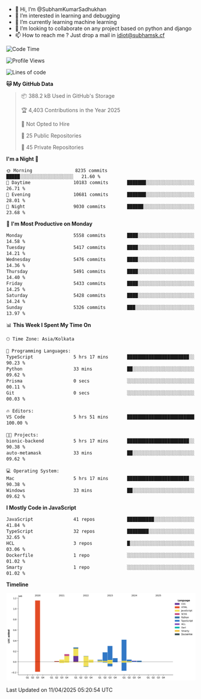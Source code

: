 - 👋 Hi, I’m @SubhamKumarSadhukhan
- 👀 I’m interested in learning and debugging
- 🌱 I’m currently learning machine learning
- 💞️ I’m looking to collaborate on any project based on python and django
- 📫 How to reach me ?
      Just drop a mail in idiot@subhamsk.cf

<!---
SubhamKumarSadhukhan/SubhamKumarSadhukhan is a ✨ special ✨ repository because its `README.md` (this file) appears on your GitHub profile.
You can click the Preview link to take a look at your changes.
--->


<!--START_SECTION:waka-->
![Code Time](http://img.shields.io/badge/Code%20Time-2%2C829%20hrs%2020%20mins-blue)

![Profile Views](http://img.shields.io/badge/Profile%20Views-0-blue)

![Lines of code](https://img.shields.io/badge/From%20Hello%20World%20I%27ve%20Written-2.8%20million%20lines%20of%20code-blue)

**🐱 My GitHub Data** 

> 📦 388.2 kB Used in GitHub's Storage 
 > 
> 🏆 4,403 Contributions in the Year 2025
 > 
> 🚫 Not Opted to Hire
 > 
> 📜 25 Public Repositories 
 > 
> 🔑 45 Private Repositories 
 > 
**I'm a Night 🦉** 

```text
🌞 Morning                8235 commits        █████░░░░░░░░░░░░░░░░░░░░   21.60 % 
🌆 Daytime                10183 commits       ███████░░░░░░░░░░░░░░░░░░   26.71 % 
🌃 Evening                10681 commits       ███████░░░░░░░░░░░░░░░░░░   28.01 % 
🌙 Night                  9030 commits        ██████░░░░░░░░░░░░░░░░░░░   23.68 % 
```
📅 **I'm Most Productive on Monday** 

```text
Monday                   5558 commits        ████░░░░░░░░░░░░░░░░░░░░░   14.58 % 
Tuesday                  5417 commits        ████░░░░░░░░░░░░░░░░░░░░░   14.21 % 
Wednesday                5476 commits        ████░░░░░░░░░░░░░░░░░░░░░   14.36 % 
Thursday                 5491 commits        ████░░░░░░░░░░░░░░░░░░░░░   14.40 % 
Friday                   5433 commits        ████░░░░░░░░░░░░░░░░░░░░░   14.25 % 
Saturday                 5428 commits        ████░░░░░░░░░░░░░░░░░░░░░   14.24 % 
Sunday                   5326 commits        ███░░░░░░░░░░░░░░░░░░░░░░   13.97 % 
```


📊 **This Week I Spent My Time On** 

```text
🕑︎ Time Zone: Asia/Kolkata

💬 Programming Languages: 
TypeScript               5 hrs 17 mins       ███████████████████████░░   90.23 % 
Python                   33 mins             ██░░░░░░░░░░░░░░░░░░░░░░░   09.62 % 
Prisma                   0 secs              ░░░░░░░░░░░░░░░░░░░░░░░░░   00.11 % 
Git                      0 secs              ░░░░░░░░░░░░░░░░░░░░░░░░░   00.03 % 

🔥 Editors: 
VS Code                  5 hrs 51 mins       █████████████████████████   100.00 % 

🐱‍💻 Projects: 
bionic-backend           5 hrs 17 mins       ███████████████████████░░   90.38 % 
auto-metamask            33 mins             ██░░░░░░░░░░░░░░░░░░░░░░░   09.62 % 

💻 Operating System: 
Mac                      5 hrs 17 mins       ███████████████████████░░   90.38 % 
Windows                  33 mins             ██░░░░░░░░░░░░░░░░░░░░░░░   09.62 % 
```

**I Mostly Code in JavaScript** 

```text
JavaScript               41 repos            ██████████░░░░░░░░░░░░░░░   41.84 % 
TypeScript               32 repos            ████████░░░░░░░░░░░░░░░░░   32.65 % 
HCL                      3 repos             █░░░░░░░░░░░░░░░░░░░░░░░░   03.06 % 
Dockerfile               1 repo              ░░░░░░░░░░░░░░░░░░░░░░░░░   01.02 % 
Smarty                   1 repo              ░░░░░░░░░░░░░░░░░░░░░░░░░   01.02 % 
```



**Timeline**

![Lines of Code chart](https://raw.githubusercontent.com/SubhamKumarSadhukhan/SubhamKumarSadhukhan/main/assets/bar_graph.png)


 Last Updated on 11/04/2025 05:20:54 UTC
<!--END_SECTION:waka-->
